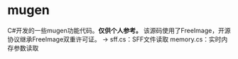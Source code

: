 # mugen
C#开发的一些mugen功能代码。**仅供个人参考。**
该源码使用了FreeImage，开源协议继承FreeImage双重许可证。
->
sff.cs：SFF文件读取
memory.cs：实时内存参数读取
